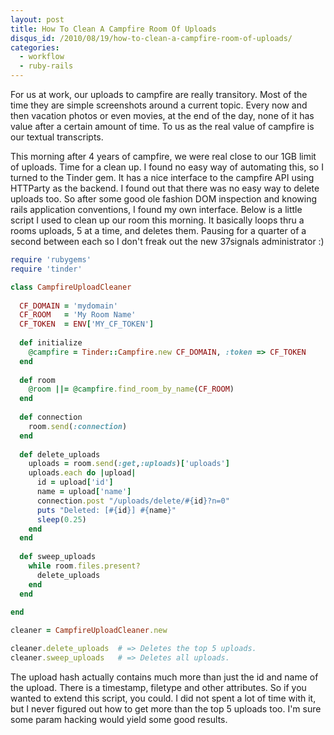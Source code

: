 ```yaml
--- 
layout: post
title: How To Clean A Campfire Room Of Uploads
disqus_id: /2010/08/19/how-to-clean-a-campfire-room-of-uploads/
categories: 
  - workflow
  - ruby-rails
---
```


<p>For us at work, our uploads to campfire are really transitory. Most of the time they are simple screenshots around a current topic. Every now and then vacation photos or even movies, at the end of the day, none of it has value after a certain amount of time. To us as the real value of campfire is our textual transcripts.</p>

<p>This morning after 4 years of campfire, we were real close to our 1GB limit of uploads. Time for a clean up. I found no easy way of automating this, so I turned to the Tinder gem. It has a nice interface to the campfire API using HTTParty as the backend. I found out that there was no easy way to delete uploads too. So after some good ole fashion DOM inspection and knowing rails application conventions, I found my own interface. Below is a little script I used to clean up our room this morning. It basically loops thru a rooms uploads, 5 at a time, and deletes them. Pausing for a quarter of a second between each so I don't freak out the new 37signals administrator :)</p>


~~~ruby
require 'rubygems'
require 'tinder'

class CampfireUploadCleaner
  
  CF_DOMAIN = 'mydomain'
  CF_ROOM   = 'My Room Name'
  CF_TOKEN  = ENV['MY_CF_TOKEN']
  
  def initialize
    @campfire = Tinder::Campfire.new CF_DOMAIN, :token => CF_TOKEN
  end
  
  def room
    @room ||= @campfire.find_room_by_name(CF_ROOM)
  end
  
  def connection
    room.send(:connection)
  end
  
  def delete_uploads
    uploads = room.send(:get,:uploads)['uploads']
    uploads.each do |upload|
      id = upload['id']
      name = upload['name']
      connection.post "/uploads/delete/#{id}?n=0"
      puts "Deleted: [#{id}] #{name}"
      sleep(0.25)
    end
  end
  
  def sweep_uploads
    while room.files.present?
      delete_uploads
    end
  end
  
end

cleaner = CampfireUploadCleaner.new

cleaner.delete_uploads  # => Deletes the top 5 uploads.
cleaner.sweep_uploads   # => Deletes all uploads.
~~~


<p>The upload hash actually contains much more than just the id and name of the upload. There is a timestamp, filetype and other attributes. So if you wanted to extend this script, you could. I did not spent a lot of time with it, but I never figured out how to get more than the top 5 uploads too. I'm sure some param hacking would yield some good results.</p>
